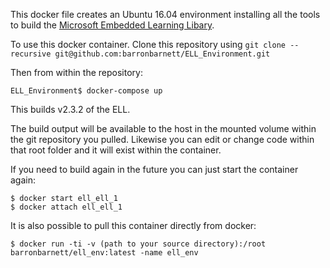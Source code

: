 This docker file creates an Ubuntu 16.04 environment installing all the tools to build the [Microsoft Embedded Learning Libary](https://github.com/Microsoft/ELL).

To use this docker container. Clone this repository using `git clone --recursive git@github.com:barronbarnett/ELL_Environment.git`

Then from within the repository: 

```
ELL_Environment$ docker-compose up
```

This builds v2.3.2 of the ELL. 

The build output will be available to the host in the mounted volume within the git repository you pulled. Likewise you can edit or change code within that root folder and it will exist within the container.

If you need to build again in the future you can just start the container again:
```
$ docker start ell_ell_1
$ docker attach ell_ell_1
```

It is also possible to pull this container directly from docker:

```
$ docker run -ti -v (path to your source directory):/root barronbarnett/ell_env:latest -name ell_env
```